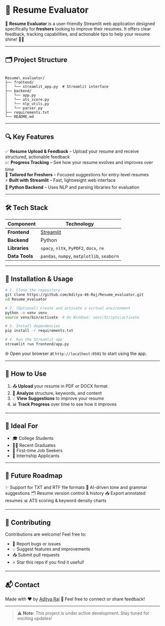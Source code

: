 # 📄 Resume Evaluator

🚀 **Resume Evaluator** is a user-friendly Streamlit web application designed specifically for **freshers** looking to improve their resumes. It offers clear feedback, tracking capabilities, and actionable tips to help your resume shine! 💼✨

---

## 🗂️ Project Structure

```

Resume\_evaluator/
├── frontend/
│   └── streamlit_app.py  # Streamlit interface
├── backend/
│   └── app.py
│   └── ats_score.py
│   └── nlp_utils.py
│   └── parser.py
├── requirements.txt
└── README.md

````

---

## 🔍 Key Features

✅ **Resume Upload & Feedback** – Upload your resume and receive structured, actionable feedback  
📈 **Progress Tracking** – See how your resume evolves and improves over time  
🎯 **Tailored for Freshers** – Focused suggestions for entry-level resumes  
⚡ **Built with Streamlit** – Fast, lightweight web interface  
🐍 **Python Backend** – Uses NLP and parsing libraries for evaluation

---

## 🛠️ Tech Stack

| Component     | Technology                          |
|---------------|-------------------------------------|
| **Frontend**  | [Streamlit](https://streamlit.io/)  |
| **Backend**   | Python                              |
| **Libraries** | `spacy`, `nltk`, `PyPDF2`, `docx`, `re` |
| **Data Tools**| `pandas`, `numpy`, `matplotlib`, `seaborn` |

---

## 🚀 Installation & Usage

```bash
# 1. Clone the repository
git clone https://github.com/Aditya-46-Raj/Resume_evaluator.git
cd Resume_evaluator

# 2. (Optional) Create and activate a virtual environment
python -m venv venv
source venv/bin/activate  # On Windows: venv\Scripts\activate

# 3. Install dependencies
pip install -r requirements.txt

# 4. Run the Streamlit app
streamlit run frontend/app.py
````

🌐 Open your browser at `http://localhost:8501` to start using the app.

---

## 🧪 How to Use

1. 📤 **Upload** your resume in PDF or DOCX format
2. 🧠 **Analyze** structure, keywords, and content
3. 💡 **View Suggestions** to improve your resume
4. 📊 **Track Progress** over time to see how it improves

---

## 🎯 Ideal For

* 🎓 College Students
* 🧑‍🎓 Recent Graduates
* 📝 First-time Job Seekers
* 💼 Internship Applicants

---

## 🔮 Future Roadmap

✨ Support for TXT and RTF file formats
🧠 AI-driven tone and grammar suggestions
🗂️ Resume version control & history
📥 Export annotated resumes
📊 ATS scoring & keyword density charts

---

## 🤝 Contributing

Contributions are welcome! Feel free to:

* 🐞 Report bugs or issues
* 💡 Suggest features and improvements
* 📥 Submit pull requests
* ⭐ Star this repo if you find it useful!

---

## 📬 Contact

Made with ❤️ by [Aditya Raj](https://github.com/Aditya-46-Raj)
📧 Feel free to connect or share feedback!

---

> ⚠️ **Note:** This project is under active development. Stay tuned for exciting updates!


